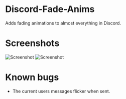 # Discord-Fade-Anims
Adds fading animations to almost everything in Discord.

# Screenshots
![Screenshot](Screenshot1.png)
![Screenshot](Screenshot2.png)

# Known bugs
- The current users messages flicker when sent.